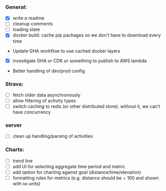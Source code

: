 ### General:
  * [x] write a readme
  * [ ] cleanup comments
  * [ ] loading state
  * [x] docker build: cache pip packages so we don't have to download every time
  * Update GHA workflow to use cached docker layers
  * [x] investigate GHA or CDK or something to publish to AWS lambda
  * Better handling of dev/prod config

### Strava:
  * [ ] fetch older data asynchronously
  * [ ] allow filtering of activity types
  * [ ] switch caching to redis (or other distributed store). without it, we can't have concurrency

### server
  * [ ] clean up handling/parsing of activities

### Charts:
  * [ ] trend line
  * [ ] add UI for selecting aggregate time period and metric
  * [ ] add option for charting against goal (distance/time/elevation)
  * [ ] formatting rules for metrics (e.g. distance should be ÷ 100 and shown with `km` units)
